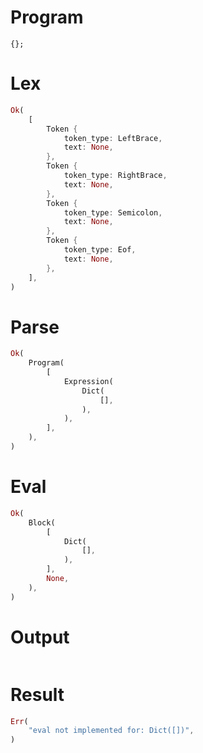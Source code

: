 # Program

```rustleaf
{};
```

# Lex

```rust
Ok(
    [
        Token {
            token_type: LeftBrace,
            text: None,
        },
        Token {
            token_type: RightBrace,
            text: None,
        },
        Token {
            token_type: Semicolon,
            text: None,
        },
        Token {
            token_type: Eof,
            text: None,
        },
    ],
)
```

# Parse

```rust
Ok(
    Program(
        [
            Expression(
                Dict(
                    [],
                ),
            ),
        ],
    ),
)
```

# Eval

```rust
Ok(
    Block(
        [
            Dict(
                [],
            ),
        ],
        None,
    ),
)
```

# Output

```

```

# Result

```rust
Err(
    "eval not implemented for: Dict([])",
)
```
